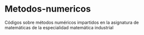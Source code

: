 # Metodos-numericos
Códigos sobre métodos numéricos impartidos en la asignatura de matemáticas de la especialidad matemática industrial
